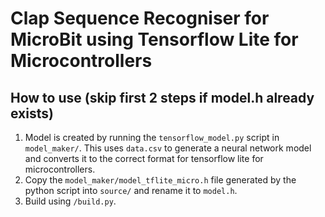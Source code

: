 # Clap Sequence Recogniser for MicroBit using Tensorflow Lite for Microcontrollers

## How to use (skip first 2 steps if model.h already exists)

1. Model is created by running the `tensorflow_model.py` script in `model_maker/`. This uses `data.csv` to generate a 
neural network model and converts it to the correct format for tensorflow lite for microcontrollers.
2. Copy the `model_maker/model_tflite_micro.h` file generated by the python script into `source/` and rename it to `model.h`.
3. Build using `/build.py`.